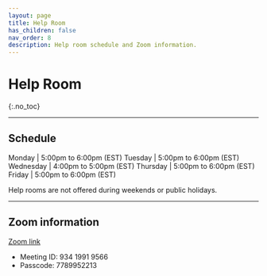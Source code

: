 ```yaml
---
layout: page
title: Help Room
has_children: false
nav_order: 8
description: Help room schedule and Zoom information.
---
```


# Help Room
{:.no_toc}

<!-- Weekly help room schedule and Zoom information. -->

---

## Schedule

Monday | 5:00pm to 6:00pm (EST)
Tuesday | 5:00pm to 6:00pm (EST)
Wednesday | 4:00pm to 5:00pm (EST)
Thursday | 5:00pm to 6:00pm (EST)
Friday | 5:00pm to 6:00pm (EST)

Help rooms are not offered during weekends or public holidays.

---

## Zoom information

[Zoom link](https://msu.zoom.us/s/93419919566)

* Meeting ID: 934 1991 9566
* Passcode: 7789952213